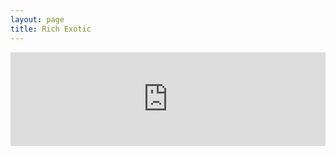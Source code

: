 ```yaml
---
layout: page
title: Rich Exotic
---
```


<iframe src="https://myqrcode.com/qr/07ac5007/view" width="100%" style="border:none;"></iframe>
